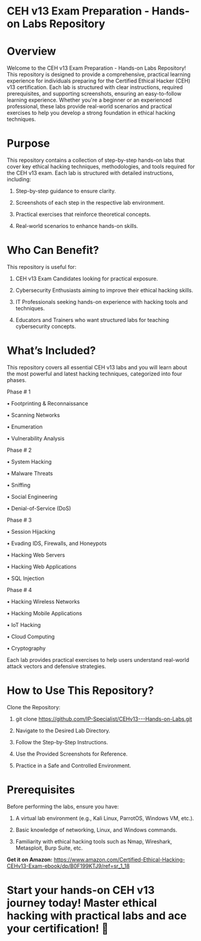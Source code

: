 # CEH v13 Exam Preparation - Hands-on Labs Repository

# Overview

Welcome to the CEH v13 Exam Preparation - Hands-on Labs Repository! This repository is designed to provide a comprehensive, practical learning experience for individuals preparing for the Certified Ethical Hacker (CEH) v13 certification. Each lab is structured with clear instructions, required prerequisites, and supporting screenshots, ensuring an easy-to-follow learning experience. Whether you're a beginner or an experienced professional, these labs provide real-world scenarios and practical exercises to help you develop a strong foundation in ethical hacking techniques. 

# Purpose

This repository contains a collection of step-by-step hands-on labs that cover key ethical hacking techniques, methodologies, and tools required for the CEH v13 exam. Each lab is structured with detailed instructions, including:

1. Step-by-step guidance to ensure clarity.

2. Screenshots of each step in the respective lab environment.

3. Practical exercises that reinforce theoretical concepts.

4. Real-world scenarios to enhance hands-on skills.

# Who Can Benefit?

This repository is useful for:

1. CEH v13 Exam Candidates looking for practical exposure.

2. Cybersecurity Enthusiasts aiming to improve their ethical hacking skills.

3. IT Professionals seeking hands-on experience with hacking tools and techniques.

4. Educators and Trainers who want structured labs for teaching cybersecurity concepts.

# What’s Included?

This repository covers all essential CEH v13 labs and you will learn about the most powerful and latest hacking techniques, categorized into four phases.

Phase # 1

• Footprinting & Reconnaissance

• Scanning Networks

• Enumeration

• Vulnerability Analysis


Phase # 2

• System Hacking

• Malware Threats

• Sniffing

• Social Engineering

• Denial-of-Service (DoS)

Phase # 3

• Session Hijacking

• Evading IDS, Firewalls, and Honeypots

• Hacking Web Servers

• Hacking Web Applications

• SQL Injection

Phase # 4

• Hacking Wireless Networks

• Hacking Mobile Applications

• IoT Hacking

• Cloud Computing

• Cryptography

Each lab provides practical exercises to help users understand real-world attack vectors and defensive strategies.

# How to Use This Repository?

Clone the Repository:

1. git clone https://github.com/IP-Specialist/CEHv13---Hands-on-Labs.git

2. Navigate to the Desired Lab Directory.

3. Follow the Step-by-Step Instructions.

4. Use the Provided Screenshots for Reference.

5. Practice in a Safe and Controlled Environment.

# Prerequisites

Before performing the labs, ensure you have:

1. A virtual lab environment (e.g., Kali Linux, ParrotOS, Windows VM, etc.).

2. Basic knowledge of networking, Linux, and Windows commands.

3. Familiarity with ethical hacking tools such as Nmap, Wireshark, Metasploit, Burp Suite, etc.


**Get it on Amazon:** https://www.amazon.com/Certified-Ethical-Hacking-CEHv13-Exam-ebook/dp/B0F199KTJ9/ref=sr_1_18


# Start your hands-on CEH v13 journey today! Master ethical hacking with practical labs and ace your certification! 🚀
